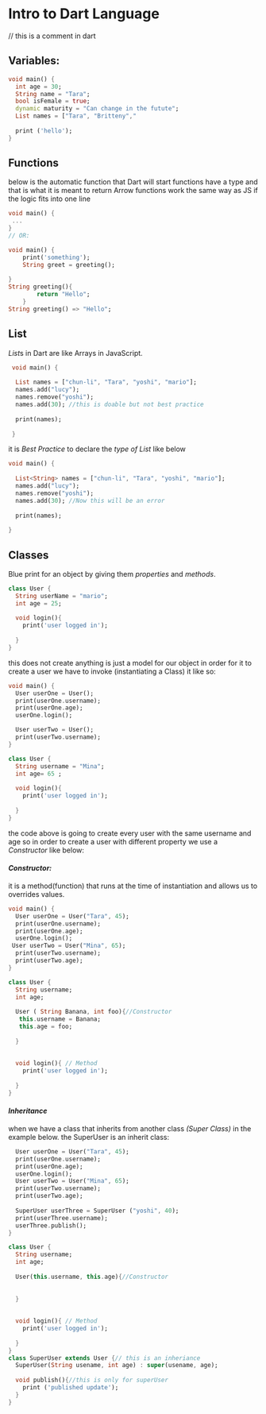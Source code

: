 # Intro to Dart Language
// this is a comment in dart
## Variables:

```dart
void main() {
  int age = 30;
  String name = "Tara";
  bool isFemale = true;
  dynamic maturity = "Can change in the futute";
  List names = ["Tara", "Britteny","
  
  print ('hello');
}
```
## Functions
below is the automatic function that Dart will start 
functions have a type and that is what it is meant to return 
Arrow functions work the same way as JS if the logic fits into one line


```dart
void main() {
 ...
}
// OR:

void main() {
    print('something');
    String greet = greeting();
    
}
String greeting(){
        return "Hello";
    }
String greeting() => "Hello";

```
## List 
*List*s in Dart  are like Arrays in JavaScript. 
```dart
 void main() {
  
  List names = ["chun-li", "Tara", "yoshi", "mario"];
  names.add("lucy");
  names.remove("yoshi");
  names.add(30); //this is doable but not best practice 
  
  print(names);
 
 }
```
it is *Best Practice* to declare the *type of List* like below 

```dart
void main() {
  
  List<String> names = ["chun-li", "Tara", "yoshi", "mario"];
  names.add("lucy");
  names.remove("yoshi");
  names.add(30); //Now this will be an error
  
  print(names);
 
}
```
## Classes
Blue print for an object by giving them *properties* and *methods*.
```dart
class User {
  String userName = "mario";
  int age = 25;
  
  void login(){
    print('user logged in');
    
  }
}
```
this does not create anything is just a model for our object
in order for it to create a user we have to invoke (instantiating a Class) it like so:
```dart
void main() {
  User userOne = User();
  print(userOne.username);
  print(userOne.age);
  userOne.login();

  User userTwo = User();
  print(userTwo.username);
}

class User {
  String username = "Mina";
  int age= 65 ;
 
  void login(){
    print('user logged in');
    
  }
}

```
the code above is going to create every user with the same username and age so in order to create a user with different property we use a *Constructor* like below: 

#### *Constructor:*
it is a method(function) that runs at the time of instantiation and allows us to overrides values. 
```dart
void main() {
  User userOne = User("Tara", 45);
  print(userOne.username);
  print(userOne.age);
  userOne.login();
 User userTwo = User("Mina", 65);
  print(userTwo.username);
  print(userTwo.age);
}

class User {
  String username;
  int age;
 
  User ( String Banana, int foo){//Constructor 
   this.username = Banana;
   this.age = foo;
   
  }
   
   
  void login(){ // Method
    print('user logged in');
    
  }
}
```
#### *Inheritance*
when we have a class that inherits from another class *(Super Class)*
in the example below. the SuperUser is an inherit class:
```dart
  User userOne = User("Tara", 45);
  print(userOne.username);
  print(userOne.age);
  userOne.login();
  User userTwo = User("Mina", 65);
  print(userTwo.username);
  print(userTwo.age);
  
  SuperUser userThree = SuperUser ("yoshi", 40);
  print(userThree.username);
  userThree.publish();
}

class User {
  String username;
  int age;
 
  User(this.username, this.age){//Constructor 
  
   
  }
   
   
  void login(){ // Method
    print('user logged in');
    
  }
}
class SuperUser extends User {// this is an inheriance 
  SuperUser(String usename, int age) : super(usename, age);
  
  void publish(){//this is only for superUser
    print ('published update');
  }
}
```


